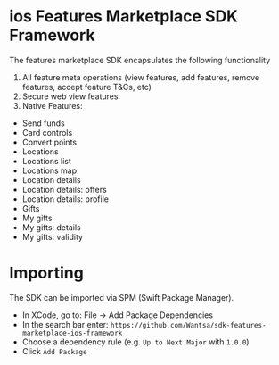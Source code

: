 # ios Features Marketplace SDK Framework
The features marketplace SDK encapsulates the following functionality
1. All feature meta operations (view features, add features, remove features, accept feature T&Cs, etc)
2. Secure web view features
3. Native Features:
 - Send funds
 - Card controls
 - Convert points
 - Locations
 - Locations list
 - Locations map
 - Location details
 - Location details: offers
 - Location details: profile
 - Gifts
 - My gifts
 - My gifts: details
 - My gifts: validity

# Importing
The SDK can be imported via SPM (Swift Package Manager).

- In XCode, go to: File -> Add Package Dependencies
- In the search bar enter: `https://github.com/Wantsa/sdk-features-marketplace-ios-framework`
- Choose a dependency rule (e.g. `Up to Next Major` with `1.0.0`)
- Click `Add Package`
